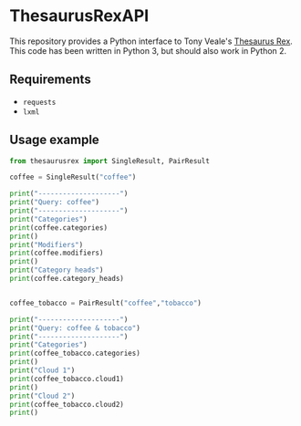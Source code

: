 # ThesaurusRexAPI
This repository provides a Python interface to Tony Veale's [Thesaurus Rex](http://ngrams.ucd.ie/therex3/). This code has been written in Python 3, but should also work in Python 2.

## Requirements
* `requests`
* `lxml`

## Usage example

```python
from thesaurusrex import SingleResult, PairResult

coffee = SingleResult("coffee")

print("--------------------")
print("Query: coffee")
print("--------------------")
print("Categories")
print(coffee.categories)
print()
print("Modifiers")
print(coffee.modifiers)
print()
print("Category heads")
print(coffee.category_heads)


coffee_tobacco = PairResult("coffee","tobacco")

print("--------------------")
print("Query: coffee & tobacco")
print("--------------------")
print("Categories")
print(coffee_tobacco.categories)
print()
print("Cloud 1")
print(coffee_tobacco.cloud1)
print()
print("Cloud 2")
print(coffee_tobacco.cloud2)
print()
```
